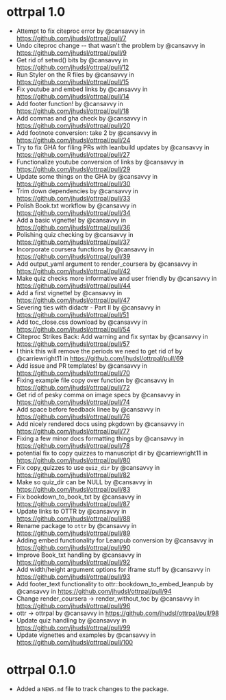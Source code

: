 
# ottrpal 1.0

* Attempt to fix citeproc error by @cansavvy in https://github.com/jhudsl/ottrpal/pull/7
* Undo citeproc change -- that wasn't the problem by @cansavvy in https://github.com/jhudsl/ottrpal/pull/9
* Get rid of setwd() bits by @cansavvy in https://github.com/jhudsl/ottrpal/pull/12
* Run Styler on the R files by @cansavvy in https://github.com/jhudsl/ottrpal/pull/15
* Fix youtube and embed links  by @cansavvy in https://github.com/jhudsl/ottrpal/pull/14
* Add footer function! by @cansavvy in https://github.com/jhudsl/ottrpal/pull/18
* Add commas and gha check by @cansavvy in https://github.com/jhudsl/ottrpal/pull/20
* Add footnote conversion: take 2 by @cansavvy in https://github.com/jhudsl/ottrpal/pull/24
* Try to fix GHA for filing PRs with leanbuild updates by @cansavvy in https://github.com/jhudsl/ottrpal/pull/27
* Functionalize youtube conversion of links by @cansavvy in https://github.com/jhudsl/ottrpal/pull/29
* Update some things on the GHA  by @cansavvy in https://github.com/jhudsl/ottrpal/pull/30
* Trim down dependencies by @cansavvy in https://github.com/jhudsl/ottrpal/pull/33
* Polish Book.txt workflow  by @cansavvy in https://github.com/jhudsl/ottrpal/pull/34
* Add a basic vignette! by @cansavvy in https://github.com/jhudsl/ottrpal/pull/36
* Polishing quiz checking by @cansavvy in https://github.com/jhudsl/ottrpal/pull/37
* Incorporate coursera functions by @cansavvy in https://github.com/jhudsl/ottrpal/pull/39
* Add output_yaml argument to render_coursera by @cansavvy in https://github.com/jhudsl/ottrpal/pull/42
* Make quiz checks more informative and user friendly by @cansavvy in https://github.com/jhudsl/ottrpal/pull/44
* Add a first vignette! by @cansavvy in https://github.com/jhudsl/ottrpal/pull/47
* Severing ties with didactr - Part II by @cansavvy in https://github.com/jhudsl/ottrpal/pull/51
* Add toc_close.css download by @cansavvy in https://github.com/jhudsl/ottrpal/pull/54
* Citeproc Strikes Back: Add warning and fix syntax by @cansavvy in https://github.com/jhudsl/ottrpal/pull/57
* I think this will remove the periods we need to get rid of by @carriewright11 in https://github.com/jhudsl/ottrpal/pull/69
* Add issue and PR templates! by @cansavvy in https://github.com/jhudsl/ottrpal/pull/70
* Fixing example file copy over function by @cansavvy in https://github.com/jhudsl/ottrpal/pull/72
* Get rid of pesky comma on image specs by @cansavvy in https://github.com/jhudsl/ottrpal/pull/74
* Add space before feedback linee by @cansavvy in https://github.com/jhudsl/ottrpal/pull/76
* Add nicely rendered docs using pkgdown by @cansavvy in https://github.com/jhudsl/ottrpal/pull/77
* Fixing a few minor docs formatting things  by @cansavvy in https://github.com/jhudsl/ottrpal/pull/78
* potential fix to copy quizzes to manuscript dir by @carriewright11 in https://github.com/jhudsl/ottrpal/pull/80
* Fix copy_quizzes to use `quiz_dir` by @cansavvy in https://github.com/jhudsl/ottrpal/pull/82
* Make so quiz_dir can be NULL by @cansavvy in https://github.com/jhudsl/ottrpal/pull/83
* Fix bookdown_to_book_txt by @cansavvy in https://github.com/jhudsl/ottrpal/pull/87
* Update links to OTTR by @cansavvy in https://github.com/jhudsl/ottrpal/pull/88
* Rename package to `ottr` by @cansavvy in https://github.com/jhudsl/ottrpal/pull/89
* Adding embed functionality for Leanpub conversion by @cansavvy in https://github.com/jhudsl/ottrpal/pull/90
* Improve Book_txt handling by @cansavvy in https://github.com/jhudsl/ottrpal/pull/92
* Add width/height argument options for iframe stuff by @cansavvy in https://github.com/jhudsl/ottrpal/pull/93
* Add footer_text functionality to ottr::bookdown_to_embed_leanpub by @cansavvy in https://github.com/jhudsl/ottrpal/pull/94
* Change render_coursera -> render_without_toc by @cansavvy in https://github.com/jhudsl/ottrpal/pull/96
* ottr -> ottrpal by @cansavvy in https://github.com/jhudsl/ottrpal/pull/98
* Update quiz handling by @cansavvy in https://github.com/jhudsl/ottrpal/pull/99
* Update vignettes and examples by @cansavvy in https://github.com/jhudsl/ottrpal/pull/100

# ottrpal 0.1.0

* Added a `NEWS.md` file to track changes to the package.
